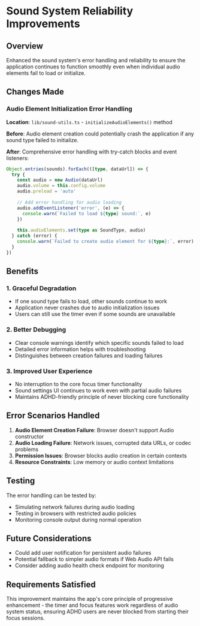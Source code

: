 # Sound System Reliability Improvements

## Overview

Enhanced the sound system's error handling and reliability to ensure the application continues to function smoothly even when individual audio elements fail to load or initialize.

## Changes Made

### Audio Element Initialization Error Handling

**Location**: `lib/sound-utils.ts` - `initializeAudioElements()` method

**Before**: Audio element creation could potentially crash the application if any sound type failed to initialize.

**After**: Comprehensive error handling with try-catch blocks and event listeners:

```typescript
Object.entries(sounds).forEach(([type, dataUrl]) => {
  try {
    const audio = new Audio(dataUrl)
    audio.volume = this.config.volume
    audio.preload = 'auto'
    
    // Add error handling for audio loading
    audio.addEventListener('error', (e) => {
      console.warn(`Failed to load ${type} sound:`, e)
    })
    
    this.audioElements.set(type as SoundType, audio)
  } catch (error) {
    console.warn(`Failed to create audio element for ${type}:`, error)
  }
})
```

## Benefits

### 1. Graceful Degradation
- If one sound type fails to load, other sounds continue to work
- Application never crashes due to audio initialization issues
- Users can still use the timer even if some sounds are unavailable

### 2. Better Debugging
- Clear console warnings identify which specific sounds failed to load
- Detailed error information helps with troubleshooting
- Distinguishes between creation failures and loading failures

### 3. Improved User Experience
- No interruption to the core focus timer functionality
- Sound settings UI continues to work even with partial audio failures
- Maintains ADHD-friendly principle of never blocking core functionality

## Error Scenarios Handled

1. **Audio Element Creation Failure**: Browser doesn't support Audio constructor
2. **Audio Loading Failure**: Network issues, corrupted data URLs, or codec problems
3. **Permission Issues**: Browser blocks audio creation in certain contexts
4. **Resource Constraints**: Low memory or audio context limitations

## Testing

The error handling can be tested by:
- Simulating network failures during audio loading
- Testing in browsers with restricted audio policies
- Monitoring console output during normal operation

## Future Considerations

- Could add user notification for persistent audio failures
- Potential fallback to simpler audio formats if Web Audio API fails
- Consider adding audio health check endpoint for monitoring

## Requirements Satisfied

This improvement maintains the app's core principle of progressive enhancement - the timer and focus features work regardless of audio system status, ensuring ADHD users are never blocked from starting their focus sessions.
